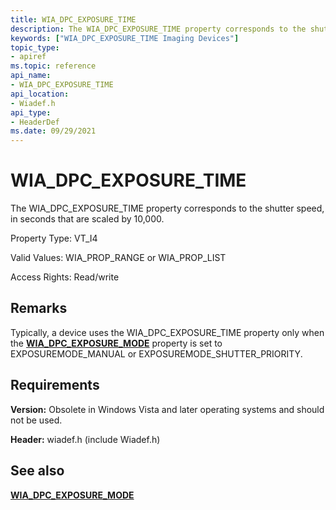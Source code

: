 ```yaml
---
title: WIA_DPC_EXPOSURE_TIME
description: The WIA_DPC_EXPOSURE_TIME property corresponds to the shutter speed, in seconds that are scaled by 10,000.
keywords: ["WIA_DPC_EXPOSURE_TIME Imaging Devices"]
topic_type:
- apiref
ms.topic: reference
api_name:
- WIA_DPC_EXPOSURE_TIME
api_location:
- Wiadef.h
api_type:
- HeaderDef
ms.date: 09/29/2021
---
```


# WIA_DPC_EXPOSURE_TIME

The WIA_DPC_EXPOSURE_TIME property corresponds to the shutter speed, in seconds that are scaled by 10,000.

Property Type: VT_I4

Valid Values: WIA_PROP_RANGE or WIA_PROP_LIST

Access Rights: Read/write

## Remarks

Typically, a device uses the WIA_DPC_EXPOSURE_TIME property only when the [**WIA_DPC_EXPOSURE_MODE**](wia-dpc-exposure-mode.md) property is set to EXPOSUREMODE_MANUAL or EXPOSUREMODE_SHUTTER_PRIORITY.

## Requirements

**Version:** Obsolete in Windows Vista and later operating systems and should not be used.

**Header:** wiadef.h (include Wiadef.h)

## See also

[**WIA_DPC_EXPOSURE_MODE**](wia-dpc-exposure-mode.md)
